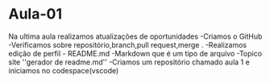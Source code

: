 # Aula-01
Na ultima aula realizamos atualizações de oportunidades
-Criamos o GitHub
-Verificamos sobre repositório,branch,pull request,merge .
-Realizamos edição de perfil - README.md
-Markdown que é um tipo de arquivo
-Topico site ''gerador de readme.md''
-Criamos um repositório chamado aula 1 
e iniciamos no codespace(vscode)
